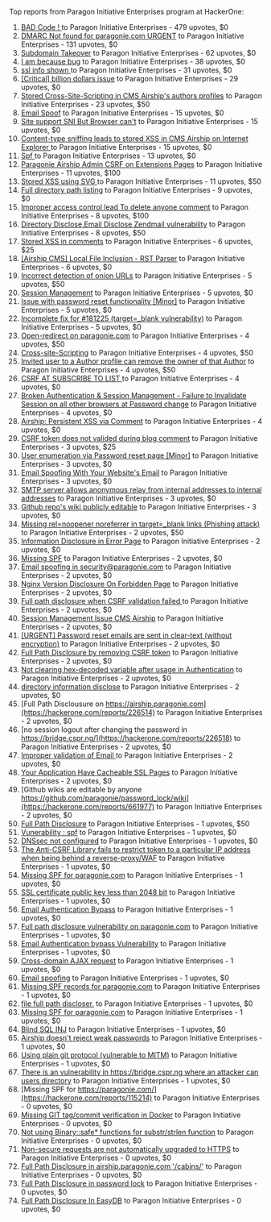 Top reports from Paragon Initiative Enterprises program at HackerOne:

1. [BAD Code ! ](https://hackerone.com/reports/180074) to Paragon Initiative Enterprises - 479 upvotes, $0
2. [DMARC  Not found for paragonie.com   URGENT](https://hackerone.com/reports/179828) to Paragon Initiative Enterprises - 131 upvotes, $0
3. [Subdomain Takeover](https://hackerone.com/reports/180393) to Paragon Initiative Enterprises - 62 upvotes, $0
4. [I am because bug](https://hackerone.com/reports/226094) to Paragon Initiative Enterprises - 38 upvotes, $0
5. [ssl info shown ](https://hackerone.com/reports/149369) to Paragon Initiative Enterprises - 31 upvotes, $0
6. [[Critical] billion dollars issue](https://hackerone.com/reports/244836) to Paragon Initiative Enterprises - 29 upvotes, $0
7. [Stored Cross-Site-Scripting in CMS Airship's  authors profiles](https://hackerone.com/reports/148741) to Paragon Initiative Enterprises - 23 upvotes, $50
8. [Email Spoof](https://hackerone.com/reports/115452) to Paragon Initiative Enterprises - 15 upvotes, $0
9. [Site support SNI But Browser can't](https://hackerone.com/reports/149442) to Paragon Initiative Enterprises - 15 upvotes, $0
10. [Content-type sniffing leads to stored XSS in CMS Airship on Internet Explorer ](https://hackerone.com/reports/151231) to Paragon Initiative Enterprises - 15 upvotes, $0
11. [Spf ](https://hackerone.com/reports/116927) to Paragon Initiative Enterprises - 13 upvotes, $0
12. [Paragonie Airship Admin CSRF on Extensions Pages](https://hackerone.com/reports/243094) to Paragon Initiative Enterprises - 11 upvotes, $100
13. [Stored XSS using  SVG ](https://hackerone.com/reports/148853) to Paragon Initiative Enterprises - 11 upvotes, $50
14. [Full directory path listing](https://hackerone.com/reports/230098) to Paragon Initiative Enterprises - 9 upvotes, $0
15. [Improper access control lead  To delete anyone comment](https://hackerone.com/reports/273805) to Paragon Initiative Enterprises - 8 upvotes, $100
16. [Directory Disclose,Email Disclose Zendmail vulnerability](https://hackerone.com/reports/228112) to Paragon Initiative Enterprises - 8 upvotes, $50
17. [Stored XSS in comments](https://hackerone.com/reports/148751) to Paragon Initiative Enterprises - 6 upvotes, $25
18. [[Airship CMS] Local File Inclusion - RST Parser](https://hackerone.com/reports/179034) to Paragon Initiative Enterprises - 6 upvotes, $0
19. [Incorrect detection of onion URLs](https://hackerone.com/reports/181210) to Paragon Initiative Enterprises - 5 upvotes, $50
20. [Session Management](https://hackerone.com/reports/145300) to Paragon Initiative Enterprises - 5 upvotes, $0
21. [Issue with password reset functionality [Minor]](https://hackerone.com/reports/149027) to Paragon Initiative Enterprises - 5 upvotes, $0
22. [Incomplete fix for #181225 (target=_blank vulnerability)](https://hackerone.com/reports/226104) to Paragon Initiative Enterprises - 5 upvotes, $0
23. [Open-redirect on paragonie.com](https://hackerone.com/reports/113112) to Paragon Initiative Enterprises - 4 upvotes, $50
24. [Cross-site-Scripting](https://hackerone.com/reports/226203) to Paragon Initiative Enterprises - 4 upvotes, $50
25. [Invited user to a Author profile can remove the owner of that Author](https://hackerone.com/reports/274541) to Paragon Initiative Enterprises - 4 upvotes, $50
26. [CSRF  AT SUBSCRIBE TO LIST ](https://hackerone.com/reports/115323) to Paragon Initiative Enterprises - 4 upvotes, $0
27. [Broken Authentication & Session Management - Failure to Invalidate Session on all other browsers at Password change](https://hackerone.com/reports/226712) to Paragon Initiative Enterprises - 4 upvotes, $0
28. [Airship: Persistent XSS via Comment](https://hackerone.com/reports/301973) to Paragon Initiative Enterprises - 4 upvotes, $0
29. [CSRF token does not valided during blog comment](https://hackerone.com/reports/273998) to Paragon Initiative Enterprises - 3 upvotes, $25
30. [User enumeration  via Password reset page [Minor]](https://hackerone.com/reports/148911) to Paragon Initiative Enterprises - 3 upvotes, $0
31. [Email Spoofing With Your Website's Email](https://hackerone.com/reports/163156) to Paragon Initiative Enterprises - 3 upvotes, $0
32. [SMTP server allows anonymous relay from internal addresses to internal addresses](https://hackerone.com/reports/144385) to Paragon Initiative Enterprises - 3 upvotes, $0
33. [Github repo's wiki publicly editable](https://hackerone.com/reports/461429) to Paragon Initiative Enterprises - 3 upvotes, $0
34. [Missing rel=noopener noreferrer in target=_blank links (Phishing attack)](https://hackerone.com/reports/181225) to Paragon Initiative Enterprises - 2 upvotes, $50
35. [Information Disclosure in Error Page](https://hackerone.com/reports/115219) to Paragon Initiative Enterprises - 2 upvotes, $0
36. [Missing SPF](https://hackerone.com/reports/115294) to Paragon Initiative Enterprises - 2 upvotes, $0
37. [Email spoofing in security@paragonie.com](https://hackerone.com/reports/148763) to Paragon Initiative Enterprises - 2 upvotes, $0
38. [Nginx Version Disclosure On Forbidden Page](https://hackerone.com/reports/148768) to Paragon Initiative Enterprises - 2 upvotes, $0
39. [Full path disclosure when CSRF validation failed ](https://hackerone.com/reports/148890) to Paragon Initiative Enterprises - 2 upvotes, $0
40. [Session Management Issue CMS Airship](https://hackerone.com/reports/148914) to Paragon Initiative Enterprises - 2 upvotes, $0
41. [[URGENT] Password reset emails are sent in clear-text (without encryption)](https://hackerone.com/reports/149028) to Paragon Initiative Enterprises - 2 upvotes, $0
42. [Full Path Disclosure by removing CSRF token](https://hackerone.com/reports/150018) to Paragon Initiative Enterprises - 2 upvotes, $0
43. [Not clearing hex-decoded variable after usage in Authentication](https://hackerone.com/reports/168293) to Paragon Initiative Enterprises - 2 upvotes, $0
44. [directory information disclose](https://hackerone.com/reports/226212) to Paragon Initiative Enterprises - 2 upvotes, $0
45. [Full Path Disclousure on https://airship.paragonie.com](https://hackerone.com/reports/226514) to Paragon Initiative Enterprises - 2 upvotes, $0
46. [no session logout after changing the password  in https://bridge.cspr.ng/](https://hackerone.com/reports/226518) to Paragon Initiative Enterprises - 2 upvotes, $0
47. [Improper validation of Email ](https://hackerone.com/reports/226334) to Paragon Initiative Enterprises - 2 upvotes, $0
48. [Your Application Have Cacheable SSL Pages](https://hackerone.com/reports/115296) to Paragon Initiative Enterprises - 2 upvotes, $0
49. [Github wikis are editable by anyone https://github.com/paragonie/password_lock/wiki](https://hackerone.com/reports/661977) to Paragon Initiative Enterprises - 2 upvotes, $0
50. [Full Path Disclosure](https://hackerone.com/reports/115337) to Paragon Initiative Enterprises - 1 upvotes, $50
51. [Vunerability : spf](https://hackerone.com/reports/130990) to Paragon Initiative Enterprises - 1 upvotes, $0
52. [DNSsec not configured](https://hackerone.com/reports/115246) to Paragon Initiative Enterprises - 1 upvotes, $0
53. [The Anti-CSRF Library fails to restrict token to a particular IP address when being behind a reverse-proxy/WAF](https://hackerone.com/reports/134894) to Paragon Initiative Enterprises - 1 upvotes, $0
54. [Missing SPF for paragonie.com](https://hackerone.com/reports/115315) to Paragon Initiative Enterprises - 1 upvotes, $0
55. [SSL certificate public key less than 2048 bit](https://hackerone.com/reports/115271) to Paragon Initiative Enterprises - 1 upvotes, $0
56. [Email Authentication Bypass](https://hackerone.com/reports/135283) to Paragon Initiative Enterprises - 1 upvotes, $0
57. [Full path disclosure vulnerability on paragonie.com](https://hackerone.com/reports/145260) to Paragon Initiative Enterprises - 1 upvotes, $0
58. [Email Authentication bypass Vulnerability](https://hackerone.com/reports/115245) to Paragon Initiative Enterprises - 1 upvotes, $0
59. [Cross-domain AJAX request](https://hackerone.com/reports/113339) to Paragon Initiative Enterprises - 1 upvotes, $0
60. [Email spoofing](https://hackerone.com/reports/115232) to Paragon Initiative Enterprises - 1 upvotes, $0
61. [Missing SPF records for paragonie.com](https://hackerone.com/reports/115250) to Paragon Initiative Enterprises - 1 upvotes, $0
62. [file full path discloser.](https://hackerone.com/reports/116057) to Paragon Initiative Enterprises - 1 upvotes, $0
63. [Missing SPF for paragonie.com](https://hackerone.com/reports/115390) to Paragon Initiative Enterprises - 1 upvotes, $0
64. [Blind SQL INJ](https://hackerone.com/reports/115304) to Paragon Initiative Enterprises - 1 upvotes, $0
65. [Airship doesn't reject weak passwords](https://hackerone.com/reports/148903) to Paragon Initiative Enterprises - 1 upvotes, $0
66. [Using plain git protocol (vulnerable to MITM)](https://hackerone.com/reports/181214) to Paragon Initiative Enterprises - 1 upvotes, $0
67. [There is an vulnerability in https://bridge.cspr.ng where an attacker can users directory](https://hackerone.com/reports/226505) to Paragon Initiative Enterprises - 1 upvotes, $0
68. [Missing SPF for https://paragonie.com/](https://hackerone.com/reports/115214) to Paragon Initiative Enterprises - 0 upvotes, $0
69. [Missing GIT tag/commit verification in Docker](https://hackerone.com/reports/181212) to Paragon Initiative Enterprises - 0 upvotes, $0
70. [Not using Binary::safe* functions for substr/strlen function](https://hackerone.com/reports/181315) to Paragon Initiative Enterprises - 0 upvotes, $0
71. [Non-secure requests are not automatically upgraded to HTTPS](https://hackerone.com/reports/241950) to Paragon Initiative Enterprises - 0 upvotes, $0
72. [Full Path Disclosure in airship.paragonie.com '/cabins/'](https://hackerone.com/reports/226343) to Paragon Initiative Enterprises - 0 upvotes, $0
73. [Full Path Disclosure in password lock](https://hackerone.com/reports/115422) to Paragon Initiative Enterprises - 0 upvotes, $0
74. [Full Path Disclosure In EasyDB](https://hackerone.com/reports/119494) to Paragon Initiative Enterprises - 0 upvotes, $0

